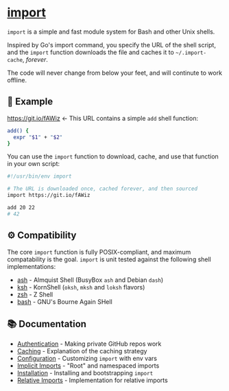 # [import](https://import.pw)

`import` is a simple and fast module system for Bash and other Unix shells.

Inspired by Go's import command, you specify the URL of the shell script,
and the `import` function downloads the file and caches it to `~/.import-cache`,
_forever_.

The code will never change from below your feet, and will continute to work
offline.


## 👋 Example

https://git.io/fAWiz ← This URL contains a simple `add` shell function:

```bash
add() {
  expr "$1" + "$2"
}
```

You can use the `import` function to download, cache, and use that function in
your own script:

```bash
#!/usr/bin/env import

# The URL is downloaded once, cached forever, and then sourced
import https://git.io/fAWiz

add 20 22
# 42
```


## ⚙️ Compatibility

The core `import` function is fully POSIX-compliant, and maximum compatability
is the goal. `import` is unit tested against the following shell implementations:

 * [ash](https://en.wikipedia.org/wiki/Almquist_shell) - Almquist Shell (BusyBox `ash` and Debian `dash`)
 * [ksh](https://en.wikipedia.org/wiki/KornShell) - KornShell (`oksh`, `mksh` and `loksh` flavors)
 * [zsh](https://en.wikipedia.org/wiki/Z_shell) - Z Shell
 * [bash](https://en.wikipedia.org/wiki/Bash_(Unix_shell)) - GNU's Bourne Again SHell


## 📚 Documentation

 * [Authentication](./docs/authentication.md) - Making private GitHub repos work
 * [Caching](./docs/caching.md) - Explanation of the caching strategy
 * [Configuration](./docs/config.md) - Customizing `import` with env vars
 * [Implicit Imports](./docs/implicit-imports.md) - "Root" and namespaced imports
 * [Installation](./docs/install.md) - Installing and bootstrapping `import`
 * [Relative Imports](./docs/relative-imports.md) - Implementation for relative imports
